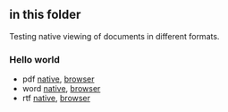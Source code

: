 ## in this folder

Testing native viewing of documents in different formats.

### Hello world
* pdf [native](https://github.com/episphere/connect/blob/master/docs/test/Hello%20world.pdf), [browser](https://episphere.github.io/connect/docs/test/Hello%20world.pdf)
* word [native](https://github.com/episphere/connect/blob/master/docs/test/Hello%20world.docx), [browser](https://episphere.github.io/connect/docs/test/Hello%20world.docx)
* rtf [native](https://github.com/episphere/connect/blob/master/docs/test/Hello%20world.rtf), [browser](https://episphere.github.io/connect/docs/test/Hello%20world.rtf)

